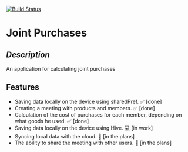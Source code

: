 [![Build Status](https://travis-ci.org/joemccann/dillinger.svg?branch=master)](https://travis-ci.org/joemccann/dillinger)
# Joint Purchases

## _Description_
An application for calculating joint purchases
## Features

- Saving data locally on the device using sharedPref. ✅ [done]
- Creating a meeting with products and members. ✅ [done]
- Calculation of the cost of purchases for each member, depending on what goods he used. ✅ [done]
- Saving data locally on the device using Hive. 💻 [in work]
- Syncing local data with the cloud. 📆 [in the plans]
- The ability to share the meeting with other users. 📆 [in the plans]
